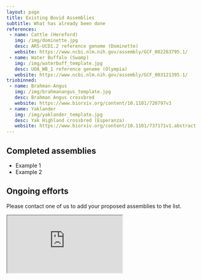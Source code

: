 ```yaml
---
layout: page
title: Existing Bovid Assemblies
subtitle: What has already been done
references:
 - name: Cattle (Hereford)
   img: /img/dominette.jpg
   desc: ARS-UCD1.2 reference genome (Dominette)
   website: https://www.ncbi.nlm.nih.gov/assembly/GCF_002263795.1/
 - name: Water Buffalo (Swamp)
   img: /img/waterbuff_template.jpg
   desc: UOA_WB_1 reference genome (Olympia)
   website: https://www.ncbi.nlm.nih.gov/assembly/GCF_003121395.1/
triobinned:
 - name: Brahman-Angus
   img: /img/brahmanangus_template.jpg
   desc: Brahman Angus crossbred
   website: https://www.biorxiv.org/content/10.1101/720797v3
 - name: Yaklander
   img: /img/yaklander_template.jpg
   desc: Yak Highland crossbred (Esperanza)
   website: https://www.biorxiv.org/content/10.1101/737171v1.abstract
---
```



## Completed assemblies

- Example 1
- Example 2

## Ongoing efforts

Please contact one of us to add your proposed assemblies to the list.

<iframe src="https://docs.google.com/spreadsheets/d/e/2PACX-1vRYt_ZLauqHTSUWOSJ1_Lct6SQkaOiWDdLb6wtwaJt2gfJ6od_ynVV-DTfyhXq3Qmy7VBLBKFgRPm8M/pubhtml?gid=0&amp;single=true&amp;widget=true&amp;headers=false"></iframe>



